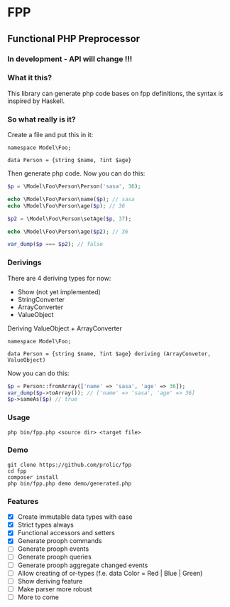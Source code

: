 # FPP

## Functional PHP Preprocessor

### In development - API will change !!!

### What it this?

This library can generate php code bases on fpp definitions, the syntax is inspired by Haskell.

### So what really is it?

Create a file and put this in it:

```console
namespace Model\Foo;

data Person = {string $name, ?int $age}
```

Then generate php code. Now you can do this:

```php
$p = \Model\Foo\Person\Person('sasa', 36);

echo \Model\Foo\Person\name($p); // sasa
echo \Model\Foo\Person\age($p); // 36

$p2 = \Model\Foo\Person\setAge($p, 37);

echo \Model\Foo\Person\age($p2); // 36

var_dump($p === $p2); // false
```

### Derivings

There are 4 deriving types for now:

- Show (not yet implemented)
- StringConverter
- ArrayConverter
- ValueObject

Deriving ValueObject + ArrayConverter

```console
namespace Model\Foo;

data Person = {string $name, ?int $age} deriving (ArrayConveter, ValueObject)
```

Now you can do this:

```php
$p = Person::fromArray(['name' => 'sasa', 'age' => 36]);
var_dump($p->toArray()); // ['name' => 'sasa', 'age' => 36]
$p->sameAs($p) // true
```

### Usage

`php bin/fpp.php <source dir> <target file>`

### Demo

```
git clone https://github.com/prolic/fpp
cd fpp
composer install
php bin/fpp.php demo demo/generated.php
```

### Features

- [x] Create immutable data types with ease
- [x] Strict types always
- [x] Functional accessors and setters
- [x] Generate prooph commands
- [ ] Generate prooph events
- [ ] Generate prooph queries
- [ ] Generate prooph aggregate changed events
- [ ] Allow creating of or-types (f.e. data Color = Red | Blue | Green)
- [ ] Show deriving feature
- [ ] Make parser more robust
- [ ] More to come
